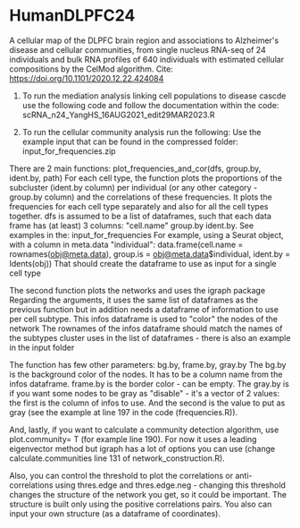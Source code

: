 # HumanDLPFC24
A cellular map of the DLPFC brain region and associations to Alzheimer's disease and cellular communities, from single nucleus RNA-seq of 
24 individuals and bulk RNA profiles of 640 individuals with estimated cellular compositions by the CelMod algorithm.
Cite: https://doi.org/10.1101/2020.12.22.424084

1. To run the mediation analysis linking cell populations to disease cascde use the following code and follow the documentation within the code:
scRNA_n24_YangHS_16AUG2021_edit29MAR2023.R

2. To run the cellular community analysis run the following:
Use the example input that can be found in the compressed folder: input_for_frequencies.zip

There are 2 main functions: 
plot_frequencies_and_cor(dfs, group.by, ident.by, path)
For each cell type, the function plots the proportions of the subcluster (ident.by column) per individual (or any other category - group.by column) 
and the correlations of these frequencies. It plots the frequencies for each cell type separately and also for all the cell types together.
dfs is assumed to be a list of dataframes, such that each data frame has (at least) 3 columns: "cell.name"   group.by  ident.by.
See examples in the: input_for_frequencies 
For example, using a Seurat object, with a column in meta.data "individual": 
data.frame(cell.name = rownames(obj@meta.data), group.is =  obj@meta.data$individual, ident.by = Idents(obj))
That should create the dataframe to use as input for a single cell type

The second function plots the networks and uses the igraph package 
Regarding the arguments, it uses the same list of dataframes as the previous function but in addition needs a dataframe of information to use per cell subtype.
This  infos dataframe is used to "color" the nodes of the network
The rownames of the infos dataframe should match the names of the subtypes cluster uses in the list of dataframes - there is also an example in the input folder

The function has few other parameters: bg.by, frame.by, gray.by
The bg.by is the background color of the nodes. It has to be a column name from the infos dataframe. frame.by is the border color - can be empty.
The gray.by is if you want some nodes to be gray as "disable" - it's a vector of 2 values: the first is the column of infos to use. 
And the second is the value to put as gray (see the example at line 197 in the code (frequencies.R)).

And, lastly, if you want to calculate a community detection algorithm, use plot.community= T (for example line 190). 
For now it uses a leading eigenvector method but igraph has a lot of options you can use (change calculate.communities line 131 of network_construction.R). 

Also, you can control the threshold to plot the correlations or anti-correlations using thres.edge and thres.edge.neg - 
changing this threshold changes the structure of the network you get, so it could be important. 
The structure is built only using the positive correlations pairs. You also can input your own structure (as a dataframe of coordinates).
